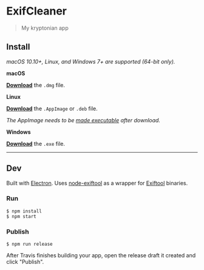 # ExifCleaner

> My kryptonian app


## Install

*macOS 10.10+, Linux, and Windows 7+ are supported (64-bit only).*

**macOS**

[**Download**](https://github.com/szTheory/exifcleaner/releases/latest) the `.dmg` file.

**Linux**

[**Download**](https://github.com/szTheory/exifcleaner/releases/latest) the `.AppImage` or `.deb` file.

*The AppImage needs to be [made executable](http://discourse.appimage.org/t/how-to-make-an-appimage-executable/80) after download.*

**Windows**

[**Download**](https://github.com/szTheory/exifcleaner/releases/latest) the `.exe` file.


---


## Dev

Built with [Electron](https://electronjs.org). Uses [node-exiftool](https://www.npmjs.com/package/node-exiftool) as a wrapper for [Exiftool](https://exiftool.org/) binaries.

### Run

```
$ npm install
$ npm start
```

### Publish

```
$ npm run release
```

After Travis finishes building your app, open the release draft it created and click "Publish".
